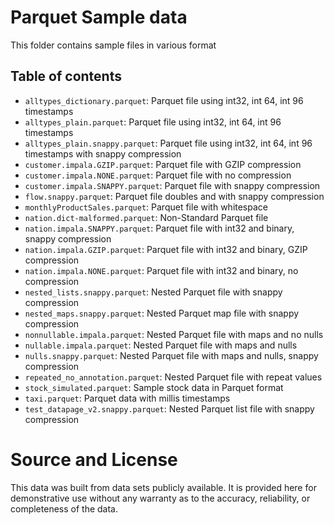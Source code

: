 # Parquet Sample data

This folder contains sample files in various format

## Table of contents

- `alltypes_dictionary.parquet`: Parquet file using int32, int 64, int 96 timestamps
- `alltypes_plain.parquet`: Parquet file using int32, int 64, int 96 timestamps
- `alltypes_plain.snappy.parquet`: Parquet file using int32, int 64, int 96 timestamps with snappy compression
- `customer.impala.GZIP.parquet`: Parquet file with GZIP compression
- `customer.impala.NONE.parquet`: Parquet file with no compression
- `customer.impala.SNAPPY.parquet`: Parquet file with snappy compression
- `flow.snappy.parquet`: Parquet file doubles and with snappy compression
- `monthlyProductSales.parquet`: Parquet file with whitespace
- `nation.dict-malformed.parquet`: Non-Standard Parquet file
- `nation.impala.SNAPPY.parquet`: Parquet file with int32 and binary, snappy compression
- `nation.impala.GZIP.parquet`: Parquet file with int32 and binary, GZIP compression
- `nation.impala.NONE.parquet`: Parquet file with int32 and binary, no compression
- `nested_lists.snappy.parquet`: Nested Parquet file with snappy compression
- `nested_maps.snappy.parquet`: Nested Parquet map file with snappy compression
- `nonnullable.impala.parquet`: Nested Parquet file with maps and no nulls
- `nullable.impala.parquet`: Nested Parquet file with maps and nulls
- `nulls.snappy.parquet`: Nested Parquet file with maps and nulls, snappy compression
- `repeated_no_annotation.parquet`: Nested Parquet file with repeat values
- `stock_simulated.parquet`: Sample stock data in Parquet format
- `taxi.parquet`: Parquet data with millis timestamps
- `test_datapage_v2.snappy.parquet`: Nested Parquet list file with snappy compression



# Source and License

This data was built from data sets publicly available.  It is provided here for demonstrative use without any warranty as to the accuracy, reliability, or completeness of the data.
